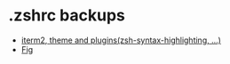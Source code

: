 # .zshrc backups

- [iterm2, theme and plugins(zsh-syntax-highlighting, ...)](https://gist.github.com/Yukee-798/be336c1fc11538cf741ed8060ee4ff48)
- [Fig](https://github.com/withfig/autocomplete)
